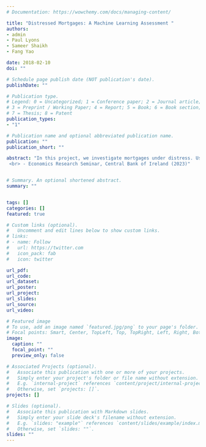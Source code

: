 ```yaml
---
# Documentation: https://wowchemy.com/docs/managing-content/

title: "Distressed Mortgages: A Machine Learning Assessment "
authors:
- admin
- Paul Lyons
- Sameer Shaikh
- Fang Yao

date: 2018-02-10
doi: ""

# Schedule page publish date (NOT publication's date).
publishDate: ""

# Publication type.
# Legend: 0 = Uncategorized; 1 = Conference paper; 2 = Journal article;
# 3 = Preprint / Working Paper; 4 = Report; 5 = Book; 6 = Book section;
# 7 = Thesis; 8 = Patent
publication_types: 
- "1"

# Publication name and optional abbreviated publication name. 
publication: ""
publication_short: ""

abstract: "In this project, we investigate mortgages under distress. Using bank-level loan data from Ireland, we describe mortgage holders that are most likely to engage via a Standard Financial Statement (SFS) as part of the Mortgage Arrears Resolution Process (MARP). For this, we use state-of-the-art machine learning tools. Finally, we tune a machine learning model to predict the probability of distress for a given loan. <br> <br> Presented at: <br> - Seminar Day, Central Bank of Ireland (2022)
 <br> - Economics Research Seminar, Central Bank of Ireland (2023)"


# Summary. An optional shortened abstract.
summary: ""


tags: []
categories: []
featured: true

# Custom links (optional).
#   Uncomment and edit lines below to show custom links.
# links:
# - name: Follow
#   url: https://twitter.com
#   icon_pack: fab
#   icon: twitter

url_pdf:
url_code:
url_dataset:
url_poster:
url_project:
url_slides:
url_source:
url_video:

# Featured image
# To use, add an image named `featured.jpg/png` to your page's folder. 
# Focal points: Smart, Center, TopLeft, Top, TopRight, Left, Right, BottomLeft, Bottom, BottomRight.
image:
  caption: ""
  focal_point: ""
  preview_only: false

# Associated Projects (optional).
#   Associate this publication with one or more of your projects.
#   Simply enter your project's folder or file name without extension.
#   E.g. `internal-project` references `content/project/internal-project/index.md`.
#   Otherwise, set `projects: []`.
projects: []

# Slides (optional).
#   Associate this publication with Markdown slides.
#   Simply enter your slide deck's filename without extension.
#   E.g. `slides: "example"` references `content/slides/example/index.md`.
#   Otherwise, set `slides: ""`.
slides: ""
---
```


